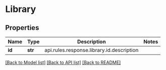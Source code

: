 # Library

## Properties
Name | Type | Description | Notes
------------ | ------------- | ------------- | -------------
**id** | **str** | api.rules.response.library.id.description | 

[[Back to Model list]](../README.md#documentation-for-models) [[Back to API list]](../README.md#documentation-for-api-endpoints) [[Back to README]](../README.md)

